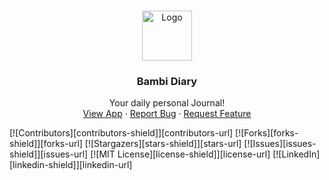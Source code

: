 
<!-- PROJECT LOGO -->
<br />
<p align="center">
  <a href="https://github.com/harunmohamed/dating">
    <img src="https://www.flaticon.com/svg/static/icons/svg/2950/2950232.svg" alt="Logo" width="80" height="80">
  </a>

  <h3 align="center">Bambi Diary</h3>

  <p align="center">
    Your daily personal Journal!
    <br />
    <a href="https://bambi.app">View App</a>
    ·
    <a href="https://bambi.app/m/harun">Report Bug</a>
    ·
    <a href="https://bambi.app/m/harun">Request Feature</a>
  </p>
</p>

<p align="center">

[![Contributors][contributors-shield]][contributors-url]
[![Forks][forks-shield]][forks-url]
[![Stargazers][stars-shield]][stars-url]
[![Issues][issues-shield]][issues-url]
[![MIT License][license-shield]][license-url]
[![LinkedIn][linkedin-shield]][linkedin-url]

</p>


